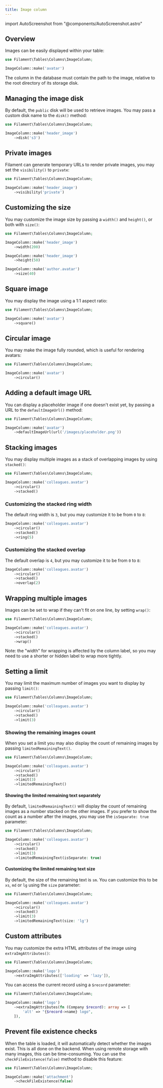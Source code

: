 ```yaml
---
title: Image column
---
```

import AutoScreenshot from "@components/AutoScreenshot.astro"

## Overview

Images can be easily displayed within your table:

```php
use Filament\Tables\Columns\ImageColumn;

ImageColumn::make('avatar')
```

The column in the database must contain the path to the image, relative to the root directory of its storage disk.

<AutoScreenshot name="tables/columns/image/simple" alt="Image column" version="3.x" />

## Managing the image disk

By default, the `public` disk will be used to retrieve images. You may pass a custom disk name to the `disk()` method:

```php
use Filament\Tables\Columns\ImageColumn;

ImageColumn::make('header_image')
    ->disk('s3')
```

## Private images

Filament can generate temporary URLs to render private images, you may set the `visibility()` to `private`:

```php
use Filament\Tables\Columns\ImageColumn;

ImageColumn::make('header_image')
    ->visibility('private')
```

## Customizing the size

You may customize the image size by passing a `width()` and `height()`, or both with `size()`:

```php
use Filament\Tables\Columns\ImageColumn;

ImageColumn::make('header_image')
    ->width(200)

ImageColumn::make('header_image')
    ->height(50)

ImageColumn::make('author.avatar')
    ->size(40)
```

## Square image

You may display the image using a 1:1 aspect ratio:

```php
use Filament\Tables\Columns\ImageColumn;

ImageColumn::make('avatar')
    ->square()
```

<AutoScreenshot name="tables/columns/image/square" alt="Square image column" version="3.x" />

## Circular image

You may make the image fully rounded, which is useful for rendering avatars:

```php
use Filament\Tables\Columns\ImageColumn;

ImageColumn::make('avatar')
    ->circular()
```

<AutoScreenshot name="tables/columns/image/circular" alt="Circular image column" version="3.x" />

## Adding a default image URL

You can display a placeholder image if one doesn't exist yet, by passing a URL to the `defaultImageUrl()` method:

```php
use Filament\Tables\Columns\ImageColumn;

ImageColumn::make('avatar')
    ->defaultImageUrl(url('/images/placeholder.png'))
```

## Stacking images

You may display multiple images as a stack of overlapping images by using `stacked()`:

```php
use Filament\Tables\Columns\ImageColumn;

ImageColumn::make('colleagues.avatar')
    ->circular()
    ->stacked()
```

<AutoScreenshot name="tables/columns/image/stacked" alt="Stacked image column" version="3.x" />

### Customizing the stacked ring width

The default ring width is `3`, but you may customize it to be from `0` to `8`:

```php
ImageColumn::make('colleagues.avatar')
    ->circular()
    ->stacked()
    ->ring(5)
```

### Customizing the stacked overlap

The default overlap is `4`, but you may customize it to be from `0` to `8`:

```php
ImageColumn::make('colleagues.avatar')
    ->circular()
    ->stacked()
    ->overlap(2)
```

## Wrapping multiple images

Images can be set to wrap if they can't fit on one line, by setting `wrap()`:

```php
use Filament\Tables\Columns\ImageColumn;

ImageColumn::make('colleagues.avatar')
    ->circular()
    ->stacked()
    ->wrap()
```

Note: the "width" for wrapping is affected by the column label, so you may need to use a shorter or hidden label to wrap more tightly.

## Setting a limit

You may limit the maximum number of images you want to display by passing `limit()`:

```php
use Filament\Tables\Columns\ImageColumn;

ImageColumn::make('colleagues.avatar')
    ->circular()
    ->stacked()
    ->limit(3)
```

<AutoScreenshot name="tables/columns/image/limited" alt="Limited image column" version="3.x" />

### Showing the remaining images count

When you set a limit you may also display the count of remaining images by passing `limitedRemainingText()`. 

```php
use Filament\Tables\Columns\ImageColumn;

ImageColumn::make('colleagues.avatar')
    ->circular()
    ->stacked()
    ->limit(3)
    ->limitedRemainingText()
```

<AutoScreenshot name="tables/columns/image/limited-remaining-text" alt="Limited image column with remaining text" version="3.x" />

#### Showing the limited remaining text separately

By default, `limitedRemainingText()` will display the count of remaining images as a number stacked on the other images. If you prefer to show the count as a number after the images, you may use the `isSeparate: true` parameter:

```php
use Filament\Tables\Columns\ImageColumn;

ImageColumn::make('colleagues.avatar')
    ->circular()
    ->stacked()
    ->limit(3)
    ->limitedRemainingText(isSeparate: true)
```

<AutoScreenshot name="tables/columns/image/limited-remaining-text-separately" alt="Limited image column with remaining text separately" version="3.x" />

#### Customizing the limited remaining text size

By default, the size of the remaining text is `sm`. You can customize this to be `xs`, `md` or `lg` using the `size` parameter:

```php
use Filament\Tables\Columns\ImageColumn;

ImageColumn::make('colleagues.avatar')
    ->circular()
    ->stacked()
    ->limit(3)
    ->limitedRemainingText(size: 'lg')
```

## Custom attributes

You may customize the extra HTML attributes of the image using `extraImgAttributes()`:

```php
use Filament\Tables\Columns\ImageColumn;

ImageColumn::make('logo')
    ->extraImgAttributes(['loading' => 'lazy']),
```

You can access the current record using a `$record` parameter:

```php
use Filament\Tables\Columns\ImageColumn;

ImageColumn::make('logo')
    ->extraImgAttributes(fn (Company $record): array => [
        'alt' => "{$record->name} logo",
    ]),
```

## Prevent file existence checks

When the table is loaded, it will automatically detect whether the images exist. This is all done on the backend. When using remote storage with many images, this can be time-consuming. You can use the `checkFileExistence(false)` method to disable this feature:

```php
use Filament\Tables\Columns\ImageColumn;

ImageColumn::make('attachment')
    ->checkFileExistence(false)
```
